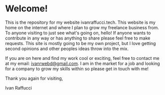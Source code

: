 # Welcome!

This is the repository for my website ivanraffucci.tech. This website is my home on the internet and where I plan to grow my freelance business from. To anyone visiting to just see what's going on, hello! If anyone wants to contribute in any way or has anything to share please feel free to make requests. This site is mostly going to be my own project, but I love getting second opinions and other peoples ideas throw into the mix.

If you are on here and find my work cool or exciting, feel free to contact me at my email: ivanrwebd@gmail.com. I am in the market for a job and looking for a company to grow my skills within so please get in touch with me!

Thank you again for visiting,

Ivan Raffucci

